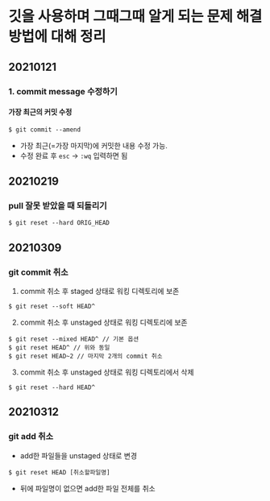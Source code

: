 # 깃을 사용하며 그때그때 알게 되는 문제 해결방법에 대해 정리
## 20210121
### 1. commit message 수정하기
#### 가장 최근의 커밋 수정
```text
$ git commit --amend
```
- 가장 최근(=가장 마지막)에 커밋한 내용 수정 가능.
- 수정 완료 후 `esc` -> `:wq` 입력하면 됨 

## 20210219
### pull 잘못 받았을 때 되돌리기
```text
$ git reset --hard ORIG_HEAD
```

## 20210309
### git commit 취소
1. commit 취소 후 staged 상태로 워킹 디렉토리에 보존
```text
$ git reset --soft HEAD^
```
 2. commit 취소 후 unstaged 상태로 워킹 디렉토리에 보존
```text
$ git reset --mixed HEAD^ // 기본 옵션
$ git reset HEAD^ // 위와 동일
$ git reset HEAD~2 // 마지막 2개의 commit 취소
```
3. commit 취소 후 unstaged 상태로 워킹 디렉토리에서 삭제
```text
$ git reset --hard HEAD^
```

## 20210312
### git add 취소
- add한 파일들을 unstaged 상태로 변경
```text
$ git reset HEAD [취소할파일명]
```
- 뒤에 파일명이 없으면 add한 파일 전체를 취소